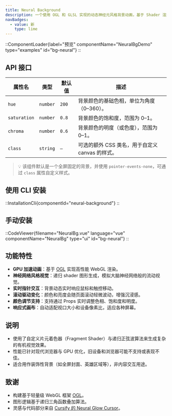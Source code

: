 ```yaml
---
title: Neural Background
description: 一个使用 OGL 和 GLSL 实现的动态神经元风格背景动画，基于 Shader 渲染。
navBadges:
  - value: 新
    type: lime
---
```


::ComponentLoader{label="预览" componentName="NeuralBgDemo" type="examples" id="bg-neural"}
::

## API 接口

| 属性名       | 类型     | 默认值 | 描述                                            |
| ------------ | -------- | ------ | ----------------------------------------------- |
| `hue`        | `number` | `200`  | 背景颜色的基础色相，单位为角度（0–360）。       |
| `saturation` | `number` | `0.8`  | 背景颜色的饱和度，范围为 0–1。                  |
| `chroma`     | `number` | `0.6`  | 背景颜色的明度（或色度），范围为 0–1。          |
| `class`      | `string` | `—`    | 可选的额外 CSS 类名，用于自定义 canvas 的样式。 |

> 💡 该组件默认是一个全屏固定的背景，并使用 `pointer-events-none`，可通过 `class` 属性自定义样式。

## 使用 CLI 安装

::InstallationCli{componentId="neural-background"}
::

## 手动安装

::CodeViewer{filename="NeuralBg.vue" language="vue" componentName="NeuralBg" type="ui" id="bg-neural"}
::

## 功能特性

- **GPU 加速动画**：基于 [OGL](https://github.com/oframe/ogl) 实现高性能 WebGL 渲染。
- **神经网络风格视觉**：递归 shader 图形生成，模拟大脑神经网络般的流动视觉。
- **实时指针交互**：背景动态实时响应鼠标和触控移动。
- **滚动驱动变化**：颜色和亮度会随页面滚动轻微波动，增强沉浸感。
- **颜色调节支持**：支持通过 Props 实时调整色相、饱和度和明度。
- **响应式画布**：自动适配视口大小和设备像素比，适应各种屏幕。

## 说明

- 使用了自定义片元着色器（Fragment Shader）与递归正弦波算法来生成复杂的有机视觉效果。
- 性能已针对现代浏览器与 GPU 优化，旧设备和浏览器可能不支持或表现不佳。
- 适合用作装饰性背景（如全屏封面、英雄区域等），非内容交互用途。

## 致谢

- 构建基于轻量级 WebGL 框架 [OGL](https://github.com/oframe/ogl)。
- 图形逻辑基于递归三角函数叠加算法。
- 灵感与代码部分来自 [Cursify 的 Neural Glow Cursor](https://cursify.vercel.app/components/neural-glow)。
